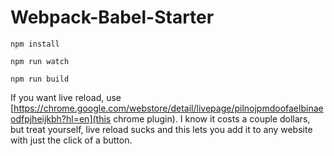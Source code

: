 # Webpack-Babel-Starter


```
npm install
```

```
npm run watch
```

```
npm run build
```


If you want live reload, use [https://chrome.google.com/webstore/detail/livepage/pilnojpmdoofaelbinaeodfpjheijkbh?hl=en](this chrome plugin). I know it costs a couple dollars, but treat yourself, live reload sucks and this lets you add it to any website with just the click of a button. 

